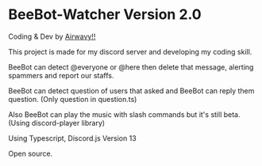 # BeeBot-Watcher Version 2.0
Coding & Dev by [Airwavy!!](https://youtube.com/c/AirwavyIT)

This project is made for my discord server and developing my coding skill.

BeeBot can detect @everyone or @here then delete that message, alerting spammers and report our staffs.

BeeBot can detect question of users that asked and BeeBot can reply them question. (Only question in question.ts)

Also BeeBot can play the music with slash commands but it's still beta. (Using discord-player library)

Using Typescript, Discord.js Version 13

Open source.